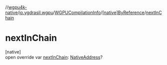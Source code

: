 //[wgpu4k-native](../../../../index.md)/[io.ygdrasil.wgpu](../../index.md)/[WGPUCompilationInfo](../index.md)/[[native]ByReference](index.md)/[nextInChain](next-in-chain.md)

# nextInChain

[native]\
open override var [nextInChain](next-in-chain.md): [NativeAddress](../../../ffi/-native-address/index.md)?